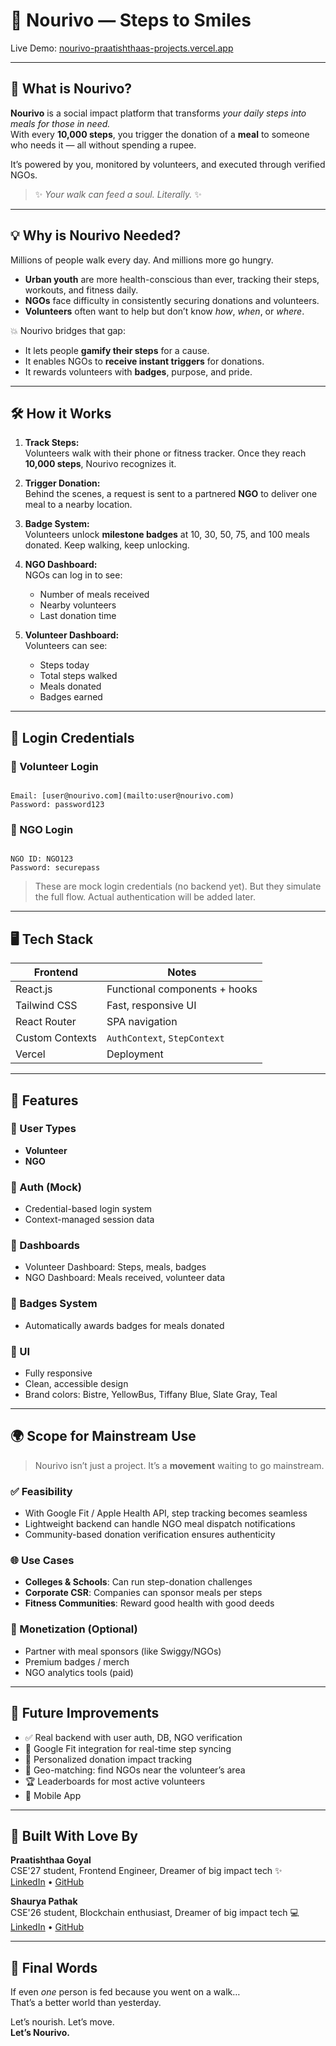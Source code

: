 # 🌱 Nourivo — Steps to Smiles

Live Demo: [nourivo-praatishthaas-projects.vercel.app](https://nourivo-praatishthaas-projects.vercel.app)

---

## 🌟 What is Nourivo?

**Nourivo** is a social impact platform that transforms *your daily steps into meals for those in need.*  
With every **10,000 steps**, you trigger the donation of a **meal** to someone who needs it — all without spending a rupee.

It’s powered by you, monitored by volunteers, and executed through verified NGOs.

> ✨ _Your walk can feed a soul. Literally._ ✨

---

## 💡 Why is Nourivo Needed?

Millions of people walk every day. And millions more go hungry.

- **Urban youth** are more health-conscious than ever, tracking their steps, workouts, and fitness daily.
- **NGOs** face difficulty in consistently securing donations and volunteers.
- **Volunteers** often want to help but don’t know *how*, *when*, or *where*.

💥 Nourivo bridges that gap:

- It lets people **gamify their steps** for a cause.
- It enables NGOs to **receive instant triggers** for donations.
- It rewards volunteers with **badges**, purpose, and pride.

---

## 🛠 How it Works

1. **Track Steps:**  
   Volunteers walk with their phone or fitness tracker. Once they reach **10,000 steps**, Nourivo recognizes it.

2. **Trigger Donation:**  
   Behind the scenes, a request is sent to a partnered **NGO** to deliver one meal to a nearby location.

3. **Badge System:**  
   Volunteers unlock **milestone badges** at 10, 30, 50, 75, and 100 meals donated. Keep walking, keep unlocking.

4. **NGO Dashboard:**  
   NGOs can log in to see:
   - Number of meals received
   - Nearby volunteers
   - Last donation time

5. **Volunteer Dashboard:**  
   Volunteers can see:
   - Steps today
   - Total steps walked
   - Meals donated
   - Badges earned

---

## 👤 Login Credentials

### 👟 Volunteer Login
```

Email: [user@nourivo.com](mailto:user@nourivo.com)
Password: password123

```

### 🏥 NGO Login
```

NGO ID: NGO123
Password: securepass

```

> These are mock login credentials (no backend yet). But they simulate the full flow. Actual authentication will be added later.

---

## 🖥 Tech Stack

| Frontend        | Notes                             |
|----------------|-----------------------------------|
| React.js        | Functional components + hooks     |
| Tailwind CSS    | Fast, responsive UI               |
| React Router    | SPA navigation                    |
| Custom Contexts | `AuthContext`, `StepContext`      |
| Vercel          | Deployment                        |

---

## 🧠 Features

### 👥 User Types
- **Volunteer**
- **NGO**

### 🔐 Auth (Mock)
- Credential-based login system
- Context-managed session data

### 💾 Dashboards
- Volunteer Dashboard: Steps, meals, badges
- NGO Dashboard: Meals received, volunteer data

### 🥇 Badges System
- Automatically awards badges for meals donated

### 🎨 UI
- Fully responsive
- Clean, accessible design
- Brand colors: Bistre, YellowBus, Tiffany Blue, Slate Gray, Teal

---

## 🌍 Scope for Mainstream Use

> Nourivo isn’t just a project. It’s a **movement** waiting to go mainstream.

### ✅ Feasibility
- With Google Fit / Apple Health API, step tracking becomes seamless
- Lightweight backend can handle NGO meal dispatch notifications
- Community-based donation verification ensures authenticity

### 🌐 Use Cases
- **Colleges & Schools**: Can run step-donation challenges
- **Corporate CSR**: Companies can sponsor meals per steps
- **Fitness Communities**: Reward good health with good deeds

### 💸 Monetization (Optional)
- Partner with meal sponsors (like Swiggy/NGOs)
- Premium badges / merch
- NGO analytics tools (paid)

---

## 🚀 Future Improvements

- ✅ Real backend with user auth, DB, NGO verification
- 🔁 Google Fit integration for real-time step syncing
- 🎯 Personalized donation impact tracking
- 🧭 Geo-matching: find NGOs near the volunteer’s area
- 🏆 Leaderboards for most active volunteers
- 📱 Mobile App

---

## 🫶 Built With Love By

**Praatishthaa Goyal**  
CSE'27 student, Frontend Engineer, Dreamer of big impact tech ✨  
[LinkedIn](https://linkedin.com/in/praatishthaa-goyal) • [GitHub](https://github.com/praatishthaa)

**Shaurya Pathak**  
CSE'26 student, Blockchain enthusiast, Dreamer of big impact tech 💻  
[LinkedIn](https://www.linkedin.com/in/shaurya-pathak-bb9400206) • [GitHub](https://github.com/Shauryadapp)

---

## 💬 Final Words

If even *one* person is fed because you went on a walk…  
That’s a better world than yesterday.

Let’s nourish. Let’s move.  
**Let’s Nourivo.**
